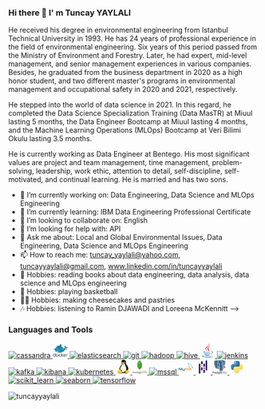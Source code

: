 ### Hi there 👋 I' m Tuncay YAYLALI
He received his degree in environmental engineering from Istanbul Technical University in 1993. He has 24 years of professional experience in the field of environmental engineering. Six years of this period passed from the Ministry of Environment and Forestry. Later, he had expert, mid-level management, and senior management experiences in various companies. Besides, he graduated from the business department in 2020 as a high honor student, and two different master's programs in environmental management and occupational safety in 2020 and 2021, respectively.

He stepped into the world of data science in 2021. In this regard, he completed the Data Science Specialization Training (Data MasTR) at Miuul lasting 5 months, the Data Engineer Bootcamp at Miuul lasting 4 months, and the Machine Learning Operations (MLOps) Bootcamp at Veri Bilimi Okulu lasting 3.5 months.

He is currently working as Data Engineer at Bentego. His most significant values are project and team management, time management, problem-solving, leadership, work ethic, attention to detail, self-discipline, self-motivated, and continual learning. He is married and has two sons.

- 🔭 I’m currently working on: Data Engineering, Data Science and MLOps Engineering
- 🌱 I’m currently learning: IBM Data Engineering Professional Certificate 
- 👯 I’m looking to collaborate on: English 
- 🤔 I’m looking for help with: API
- 💬 Ask me about: Local and Global Environmental Issues, Data Engineering, Data Science and MLOps Engineering
- 📫 How to reach me: tuncay_yaylali@yahoo.com, tuncayyaylali@gmail.com, www.linkedin.com/in/tuncayyaylali 
- 📖 Hobbies: reading books about data engineering, data analysis, data science and MLOps engineering
- 🏀 Hobbies: playing basketball
- 👨‍🍳 Hobbies: making cheesecakes and pastries
- 🎶 Hobbies: listening to Ramin DJAWADI and Loreena McKennitt
-->

### Languages and Tools ###
<p align="left"> <a href="https://cassandra.apache.org/" target="_blank" rel="noreferrer"> <img src="https://www.vectorlogo.zone/logos/apache_cassandra/apache_cassandra-icon.svg" alt="cassandra" width="30" height="30"/> </a> <a href="https://www.docker.com/" target="_blank" rel="noreferrer"> <img src="https://raw.githubusercontent.com/devicons/devicon/master/icons/docker/docker-original-wordmark.svg" alt="docker" width="30" height="30"/> </a> <a href="https://www.elastic.co" target="_blank" rel="noreferrer"> <img src="https://www.vectorlogo.zone/logos/elastic/elastic-icon.svg" alt="elasticsearch" width="30" height="30"/> </a> <a href="https://git-scm.com/" target="_blank" rel="noreferrer"> <img src="https://www.vectorlogo.zone/logos/git-scm/git-scm-icon.svg" alt="git" width="30" height="30"/> </a> <a href="https://hadoop.apache.org/" target="_blank" rel="noreferrer"> <img src="https://www.vectorlogo.zone/logos/apache_hadoop/apache_hadoop-icon.svg" alt="hadoop" width="30" height="30"/> </a> <a href="https://hive.apache.org/" target="_blank" rel="noreferrer"> <img src="https://www.vectorlogo.zone/logos/apache_hive/apache_hive-icon.svg" alt="hive" width="30" height="30"/> </a> <a href="https://www.java.com" target="_blank" rel="noreferrer"> <img src="https://raw.githubusercontent.com/devicons/devicon/master/icons/java/java-original.svg" alt="java" width="30" height="30"/> </a> <a href="https://www.jenkins.io" target="_blank" rel="noreferrer"> <img src="https://www.vectorlogo.zone/logos/jenkins/jenkins-icon.svg" alt="jenkins" width="30" height="30"/> </a> <a href="https://kafka.apache.org/" target="_blank" rel="noreferrer"> <img src="https://www.vectorlogo.zone/logos/apache_kafka/apache_kafka-icon.svg" alt="kafka" width="30" height="30"/> </a> <a href="https://www.elastic.co/kibana" target="_blank" rel="noreferrer"> <img src="https://www.vectorlogo.zone/logos/elasticco_kibana/elasticco_kibana-icon.svg" alt="kibana" width="30" height="30"/> </a> <a href="https://kubernetes.io" target="_blank" rel="noreferrer"> <img src="https://www.vectorlogo.zone/logos/kubernetes/kubernetes-icon.svg" alt="kubernetes" width="30" height="30"/> </a> <a href="https://www.linux.org/" target="_blank" rel="noreferrer"> <img src="https://raw.githubusercontent.com/devicons/devicon/master/icons/linux/linux-original.svg" alt="linux" width="30" height="30"/> </a> <a href="https://www.mongodb.com/" target="_blank" rel="noreferrer"> <img src="https://raw.githubusercontent.com/devicons/devicon/master/icons/mongodb/mongodb-original-wordmark.svg" alt="mongodb" width="30" height="30"/> </a> <a href="https://www.microsoft.com/en-us/sql-server" target="_blank" rel="noreferrer"> <img src="https://www.svgrepo.com/show/303229/microsoft-sql-server-logo.svg" alt="mssql" width="30" height="30"/> </a> <a href="https://www.mysql.com/" target="_blank" rel="noreferrer"> <img src="https://raw.githubusercontent.com/devicons/devicon/master/icons/mysql/mysql-original-wordmark.svg" alt="mysql" width="30" height="30"/> </a> <a href="https://pandas.pydata.org/" target="_blank" rel="noreferrer"> <img src="https://raw.githubusercontent.com/devicons/devicon/2ae2a900d2f041da66e950e4d48052658d850630/icons/pandas/pandas-original.svg" alt="pandas" width="30" height="30"/> </a> <a href="https://www.postgresql.org" target="_blank" rel="noreferrer"> <img src="https://raw.githubusercontent.com/devicons/devicon/master/icons/postgresql/postgresql-original-wordmark.svg" alt="postgresql" width="30" height="30"/> </a> <a href="https://www.python.org" target="_blank" rel="noreferrer"> <img src="https://raw.githubusercontent.com/devicons/devicon/master/icons/python/python-original.svg" alt="python" width="30" height="30"/> </a> <a href="https://scikit-learn.org/" target="_blank" rel="noreferrer"> <img src="https://upload.wikimedia.org/wikipedia/commons/0/05/Scikit_learn_logo_small.svg" alt="scikit_learn" width="30" height="30"/> </a> <a href="https://seaborn.pydata.org/" target="_blank" rel="noreferrer"> <img src="https://seaborn.pydata.org/_images/logo-mark-lightbg.svg" alt="seaborn" width="30" height="30"/> </a> <a href="https://www.tensorflow.org" target="_blank" rel="noreferrer"> <img src="https://www.vectorlogo.zone/logos/tensorflow/tensorflow-icon.svg" alt="tensorflow" width="30" height="30"/> </a> </p>

<p><img align="center" src="https://github-readme-stats.vercel.app/api/top-langs?username=tuncayyaylali&show_icons=true&locale=en&layout=compact" alt="tuncayyaylali" /></p>
